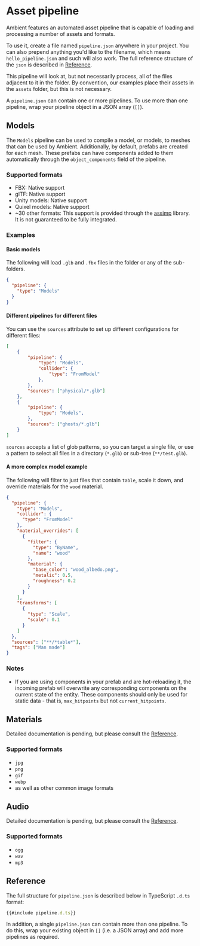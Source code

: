 # Asset pipeline

<!-- markdownlint-disable-file MD024 -->

Ambient features an automated asset pipeline that is capable of loading and processing a number of assets and formats.

To use it, create a file named `pipeline.json` anywhere in your project. You can also prepend anything you'd like to the filename, which means `hello_pipeline.json` and such will also work. The full reference structure of the `json` is described in [Reference](#reference).

This pipeline will look at, but not necessarily process, all of the files adjacent to it in the folder. By convention, our examples place their assets in the `assets` folder, but this is not necessary.

A `pipeline.json` can contain one or more pipelines. To use more than one pipeline, wrap your pipeline object in a JSON array (`[]`).

## Models

The `Models` pipeline can be used to compile a model, or models, to meshes that can be used by Ambient. Additionally, by default, prefabs are created for each mesh. These prefabs can have components added to them automatically through the `object_components` field of the pipeline.

### Supported formats

- FBX: Native support
- glTF: Native support
- Unity models: Native support
- Quixel models: Native support
- ~30 other formats: This support is provided through the [assimp](https://github.com/assimp/assimp) library. It is not guaranteed to be fully integrated.

### Examples

#### Basic models

The following will load `.glb` and `.fbx` files in the folder or any of the sub-folders.

```json
{
  "pipeline": {
    "type": "Models"
  }
}
```

#### Different pipelines for different files

You can use the `sources` attribute to set up different configurations for different files:

```json
[
    {
        "pipeline": {
            "type": "Models",
            "collider": {
                "type": "FromModel"
            },
        },
        "sources": ["physical/*.glb"]
    },
    {
        "pipeline": {
            "type": "Models",
        },
        "sources": ["ghosts/*.glb"]
    }
]
```

`sources` accepts a list of glob patterns, so you can target a single file, or use a pattern to select all files in a directory (`*.glb`) or sub-tree (`**/test.glb`).

#### A more complex model example

The following will filter to just files that contain `table`, scale it down, and override materials for the `wood` material.

```json
{
  "pipeline": {
    "type": "Models",
    "collider": {
      "type": "FromModel"
    },
    "material_overrides": [
      {
        "filter": {
          "type": "ByName",
          "name": "wood"
        },
        "material": {
          "base_color": "wood_albedo.png",
          "metalic": 0.5,
          "roughness": 0.2
        }
      }
    ],
    "transforms": [
      {
        "type": "Scale",
        "scale": 0.1
      }
    ]
  },
  "sources": ["**/*table*"],
  "tags": ["Man made"]
}
```

### Notes

- If you are using components in your prefab and are hot-reloading it, the incoming prefab will overwrite any corresponding components on the current state of the entity. These components should only be used for static data - that is, `max_hitpoints` but not `current_hitpoints`.

## Materials

Detailed documentation is pending, but please consult the [Reference](#reference).

### Supported formats

- `jpg`
- `png`
- `gif`
- `webp`
- as well as other common image formats

## Audio

Detailed documentation is pending, but please consult the [Reference](#reference).

### Supported formats

- `ogg`
- `wav`
- `mp3`

## Reference

The full structure for `pipeline.json` is described below in TypeScript `.d.ts` format:

```typescript
{{#include pipeline.d.ts}}
```

In addition, a single `pipeline.json` can contain more than one pipeline. To do this, wrap your existing object in `[]` (i.e. a JSON array) and add more pipelines as required.
